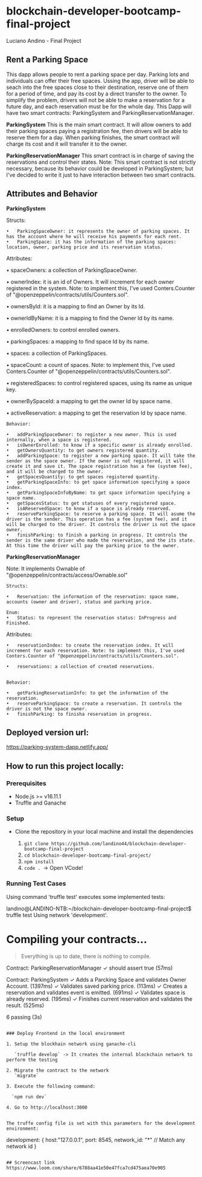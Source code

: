 # blockchain-developer-bootcamp-final-project
Luciano Andino - Final Project

## **Rent a Parking Space**
This dapp allows people to rent a parking space per day. 
Parking lots and individuals can offer their free spaces. Ussing the app, driver will be able to seach into the free spaces close to their destination,  reserve one of them for a period of time, and pay its cost by a direct transfer to the owner.
To simplify the problem, drivers will not be able to make a reservation for a future day, and each reservation must be for the whole day.
This Dapp will have two smart contracts: ParkingSystem and ParkingReservationManager.
 
**ParkingSystem**
This is the main smart contract. It will allow owners to add their parking spaces paying a registration fee, then drivers will be able to reserve them for a day. When parking finishes, the smart contract will charge its cost and it will transfer it to the owner.

**ParkingReservationManager**
This smart contract is in charge of saving the reservations and control their states.
Note: This smart contract is not strictly necessary, because its behavior could be developed in ParkingSystem; but I've decided to write it just to have interaction between two smart contracts.

## **Attributes and Behavior**
**ParkingSystem**

  Structs:
  
    •	ParkingSpaceOwner: it represents the owner of parking spaces. It has the account where he will receive his payments for each rent.
    •	ParkingSpace: it has the information of the parking spaces: location, owner, parking price and its reservation status.
   
  Attributes:
  
  •	spaceOwners: a collection of ParkingSpaceOwner. 
  
  •	ownerIndex: it is an id of Owners. It will increment for each owner registered in the system. Note: to implement this, I've used Conters.Counter of "@openzeppelin/contracts/utils/Counters.sol".
  
  •	ownersById: it is a mapping to find an Owner by its Id.
  
  •	ownerIdByName: it is a mapping to find the Owner Id by its name.
  
  •	enrolledOwners: to control enrolled owners.
  
  •	parkingSpaces: a mapping to find space Id by its name. 
  
  •	spaces: a collection of ParkingSpaces.
  
  •	spaceCount: a count of spaces. Note: to implement this, I've used Conters.Counter of "@openzeppelin/contracts/utils/Counters.sol".
  
  •	registeredSpaces: to control registered spaces, using its name as unique key.
  
  •	ownerBySpaceId: a mapping to get the owner Id by space name.	
  
  •	activeReservation: a mapping to get the reservation Id by space name.
	
    Behavior:
    
    •	addParkingSpaceOwner: to register a new owner. This is used internally, when a space is registered.
    •	isOwnerEnrolled: to know if a specific owner is already enrolled.
    •	getOwnersQuantity: to get owners registered quantity. 
    •	addParkingSpace: to register a new parking space. It will take the sender as the space owner. If the owner is not registered, it will create it and save it. The space registration has a fee (system fee), and it will be charged to the owner.
    •	getSpacesQuantity: to get spaces registered quantity.
    •	getParkingSpaceInfo: to get space information specifying a space index. 
	•	getParkingSpaceInfoByName: to get space information specifying a space name. 
    •	getSpacesStatus: to get statuses of every registered space.
    •	isAReservedSpace: to know if a space is already reserved. 
	•	reserveParkingSpace: to reserve a parking space. It will asume the driver is the sender. This operation has a fee (system fee), and it will be charged to the driver. It controls the driver is not the space owner.
	•	finishParking: to finish a parking in progress. It controls the sender is the same driver who made the reservation, and the its state. At this time the driver will pay the parking price to the owner.

**ParkingReservationManager** 

Note: It implements Ownable of "@openzeppelin/contracts/access/Ownable.sol"

    Structs:
    
    •	Reservation: the information of the reservation: space name, accounts (owner and driver), status and parking price.
    
    Enum:
    •	Status: to represent the reservation status: InProgress and Finished.
   
   Attributes:
   
   	•	reservationIndex: to create the reservation index. It will increment for each reservation. Note: to implement this, I've used Conters.Counter of "@openzeppelin/contracts/utils/Counters.sol".
	
	•	reservations: a collection of created reservations.
	
	
    Behavior:
    
    •	getParkingReservationInfo: to get the information of the reservation.
    •	reserveParkingSpace: to create a reservation. It controls the driver is not the space owner. 
    •	finishParking: to finisha reservation in progress.


## Deployed version url:

https://parking-system-dapp.netlify.app/

## How to run this project locally:

### Prerequisites

- Node.js >= v16.11.1
- Truffle and Ganache


### Setup
- Clone the repository in your local machine and install the dependencies
  
  1. `git clone https://github.com/landino44/blockchain-developer-bootcamp-final-project`
  2. `cd blockchain-developer-bootcamp-final-project/`
  3. `npm install`
  4. `code . `-> Open VCode!
 
### Running Test Cases
Using command 'truffle test' executes some implemented tests:

landino@LANDINO-NTB:~/blockchain-developer-bootcamp-final-project$ truffle test
Using network 'development'.

Compiling your contracts...
===========================
> Everything is up to date, there is nothing to compile.

  Contract: ParkingReservationManager
    ✓ should assert true (57ms)

  Contract: ParkingSystem
    ✓ Adds a Parcking Space and validates Owner Account. (1397ms)
    ✓ Validates saved parking price. (113ms)
    ✓ Creates a reservation and validates event is emitted. (691ms)
    ✓ Validates space is already reserved. (195ms)
    ✓ Finishes current reservation and validates the result. (525ms)


  6 passing (3s)
```

### Deploy Frontend in the local environment

1. Setup the blockhain network using ganache-cli
   
   `truffle develop` -> It creates the internal blockchain network to perform the testing
   
2. Migrate the contract to the network
   `migrate`

3. Execute the following command:
   
  `npm run dev`

4. Go to http://localhost:3000


The truffe config file is set with this parameters for the development environment:

```
  development: {
      host:"127.0.0.1",
      port: 8545,
      network_id: "*" // Match any network id
    }
```

## Screencast link
https://www.loom.com/share/6788aa41e50e47fca7cd475aea70e905
